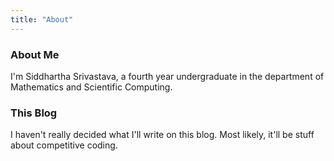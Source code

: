 ```yaml
---
title: "About"
---
```


### About Me

I'm Siddhartha Srivastava, a fourth year undergraduate in the department of Mathematics and Scientific Computing.

### This Blog

I haven't really decided what I'll write on this blog. Most likely, it'll be stuff about competitive coding.
